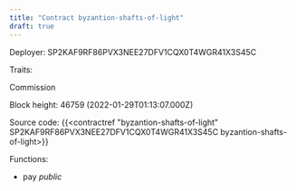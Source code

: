 ```yaml
---
title: "Contract byzantion-shafts-of-light"
draft: true
---
```

Deployer: SP2KAF9RF86PVX3NEE27DFV1CQX0T4WGR41X3S45C

Traits:
 
Commission


Block height: 46759 (2022-01-29T01:13:07.000Z)

Source code: {{<contractref "byzantion-shafts-of-light" SP2KAF9RF86PVX3NEE27DFV1CQX0T4WGR41X3S45C byzantion-shafts-of-light>}}

Functions:

* pay _public_
